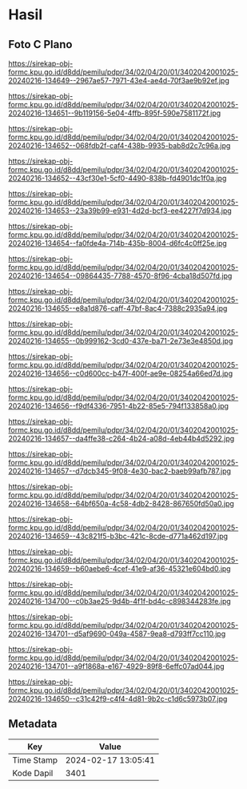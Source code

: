 # Hasil

## Foto C Plano

https://sirekap-obj-formc.kpu.go.id/d8dd/pemilu/pdpr/34/02/04/20/01/3402042001025-20240216-134649--2967ae57-7971-43e4-ae4d-70f3ae9b92ef.jpg

https://sirekap-obj-formc.kpu.go.id/d8dd/pemilu/pdpr/34/02/04/20/01/3402042001025-20240216-134651--9b119156-5e04-4ffb-895f-590e7581172f.jpg

https://sirekap-obj-formc.kpu.go.id/d8dd/pemilu/pdpr/34/02/04/20/01/3402042001025-20240216-134652--068fdb2f-caf4-438b-9935-bab8d2c7c96a.jpg

https://sirekap-obj-formc.kpu.go.id/d8dd/pemilu/pdpr/34/02/04/20/01/3402042001025-20240216-134652--43cf30e1-5cf0-4490-838b-fd4901dc1f0a.jpg

https://sirekap-obj-formc.kpu.go.id/d8dd/pemilu/pdpr/34/02/04/20/01/3402042001025-20240216-134653--23a39b99-e931-4d2d-bcf3-ee4227f7d934.jpg

https://sirekap-obj-formc.kpu.go.id/d8dd/pemilu/pdpr/34/02/04/20/01/3402042001025-20240216-134654--fa0fde4a-714b-435b-8004-d6fc4c0ff25e.jpg

https://sirekap-obj-formc.kpu.go.id/d8dd/pemilu/pdpr/34/02/04/20/01/3402042001025-20240216-134654--09864435-7788-4570-8f96-4cba18d507fd.jpg

https://sirekap-obj-formc.kpu.go.id/d8dd/pemilu/pdpr/34/02/04/20/01/3402042001025-20240216-134655--e8a1d876-caff-47bf-8ac4-7388c2935a94.jpg

https://sirekap-obj-formc.kpu.go.id/d8dd/pemilu/pdpr/34/02/04/20/01/3402042001025-20240216-134655--0b999162-3cd0-437e-ba71-2e73e3e4850d.jpg

https://sirekap-obj-formc.kpu.go.id/d8dd/pemilu/pdpr/34/02/04/20/01/3402042001025-20240216-134656--c0d600cc-b47f-400f-ae9e-08254a66ed7d.jpg

https://sirekap-obj-formc.kpu.go.id/d8dd/pemilu/pdpr/34/02/04/20/01/3402042001025-20240216-134656--f9df4336-7951-4b22-85e5-794f133858a0.jpg

https://sirekap-obj-formc.kpu.go.id/d8dd/pemilu/pdpr/34/02/04/20/01/3402042001025-20240216-134657--da4ffe38-c264-4b24-a08d-4eb44b4d5292.jpg

https://sirekap-obj-formc.kpu.go.id/d8dd/pemilu/pdpr/34/02/04/20/01/3402042001025-20240216-134657--d7dcb345-9f08-4e30-bac2-baeb99afb787.jpg

https://sirekap-obj-formc.kpu.go.id/d8dd/pemilu/pdpr/34/02/04/20/01/3402042001025-20240216-134658--64bf650a-4c58-4db2-8428-867650fd50a0.jpg

https://sirekap-obj-formc.kpu.go.id/d8dd/pemilu/pdpr/34/02/04/20/01/3402042001025-20240216-134659--43c821f5-b3bc-421c-8cde-d771a462d197.jpg

https://sirekap-obj-formc.kpu.go.id/d8dd/pemilu/pdpr/34/02/04/20/01/3402042001025-20240216-134659--b60aebe6-4cef-41e9-af36-45321e604bd0.jpg

https://sirekap-obj-formc.kpu.go.id/d8dd/pemilu/pdpr/34/02/04/20/01/3402042001025-20240216-134700--c0b3ae25-9d4b-4f1f-bd4c-c898344283fe.jpg

https://sirekap-obj-formc.kpu.go.id/d8dd/pemilu/pdpr/34/02/04/20/01/3402042001025-20240216-134701--d5af9690-049a-4587-9ea8-d793ff7cc110.jpg

https://sirekap-obj-formc.kpu.go.id/d8dd/pemilu/pdpr/34/02/04/20/01/3402042001025-20240216-134701--a9f1868a-e167-4929-89f8-6effc07ad044.jpg

https://sirekap-obj-formc.kpu.go.id/d8dd/pemilu/pdpr/34/02/04/20/01/3402042001025-20240216-134650--c31c42f9-c4f4-4d81-9b2c-c1d6c5973b07.jpg


## Metadata

| Key        | Value               |
| ---------- | ------------------- |
| Time Stamp | 2024-02-17 13:05:41 |
| Kode Dapil | 3401                |



